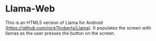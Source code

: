 Llama-Web
=========

This is an HTML5 version of Llama for Android (https://github.com/nick11roberts/Llama). It populates the screen with llamas as the user presses the button on the screen. 
